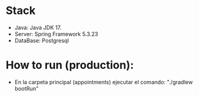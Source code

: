 # Stack
- Java: Java JDK 17.
- Server: Spring Framework 5.3.23
- DataBase: Postgresql

# How to run (production):
- En la carpeta principal (appointments) ejecutar el comando: "./gradlew bootRun"